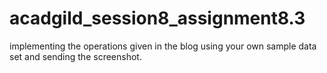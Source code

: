 # acadgild_session8_assignment8.3
implementing the operations given in the blog using your own sample data set and sending the screenshot.
